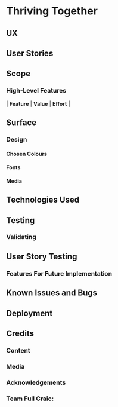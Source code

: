 # Thriving Together

## UX

## User Stories

## Scope

### High-Level Features

|  **Feature** | **Value**  |  **Effort** |

## Surface

### Design

#### Chosen Colours

#### Fonts

#### Media

## Technologies Used

## Testing

### Validating

## User Story Testing

### Features For Future Implementation

## Known Issues and Bugs

## Deployment

## Credits 

### Content

### Media

### Acknowledgements 

### Team Full Craic:

